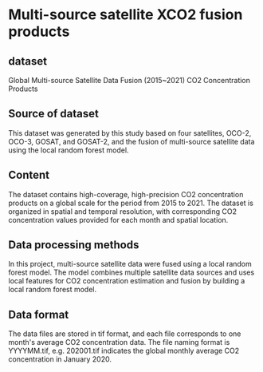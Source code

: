 # Multi-source satellite XCO2 fusion products
## dataset
Global Multi-source Satellite Data Fusion (2015~2021) CO2 Concentration Products
## Source of dataset
This dataset was generated by this study based on four satellites, OCO-2, OCO-3, GOSAT, and GOSAT-2, and the fusion of multi-source satellite data using the local random forest model.
## Content
The dataset contains high-coverage, high-precision CO2 concentration products on a global scale for the period from 2015 to 2021. The dataset is organized in spatial and temporal resolution, with corresponding CO2 concentration values provided for each month and spatial location.
## Data processing methods
In this project, multi-source satellite data were fused using a local random forest model. The model combines multiple satellite data sources and uses local features for CO2 concentration estimation and fusion by building a local random forest model.
## Data format
The data files are stored in tif format, and each file corresponds to one month's average CO2 concentration data. The file naming format is YYYYMM.tif, e.g. 202001.tif indicates the global monthly average CO2 concentration in January 2020.
